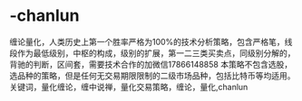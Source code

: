# -chanlun
缠论量化，人类历史上第一个胜率严格为100%的技术分析策略，包含严格笔，线段作为最低级别，中枢的构成，级别的扩展，第一二三类买卖点，同级别分解的，背驰的判断，区间套，需要技术合作的加微信17866148858 
 本策略不包含选股，选品种的策略，但是任何无交易期限限制的二级市场品种，包括比特币等均适用。
 关键词，量化缠论，缠中说禅，量化交易策略，缠论，量化,chanlun
